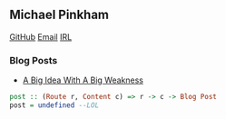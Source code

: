 ## Michael Pinkham

[GitHub](https://github.com/thinkmpink/)
[Email](mailto:mpinkham3@gmail.com)
[IRL](https://recurse.com)

### Blog Posts

- [A Big Idea With A Big Weakness](big-idea-big-weakness.md)

```haskell
post :: (Route r, Content c) => r -> c -> Blog Post
post = undefined --LOL
```
